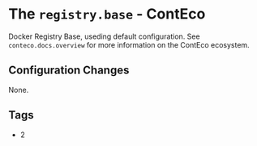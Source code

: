 # The `registry.base` - ContEco

Docker Registry Base, useding default configuration.
See `conteco.docs.overview` for more information on the ContEco ecosystem.

## Configuration Changes

None.

## Tags

* 2
